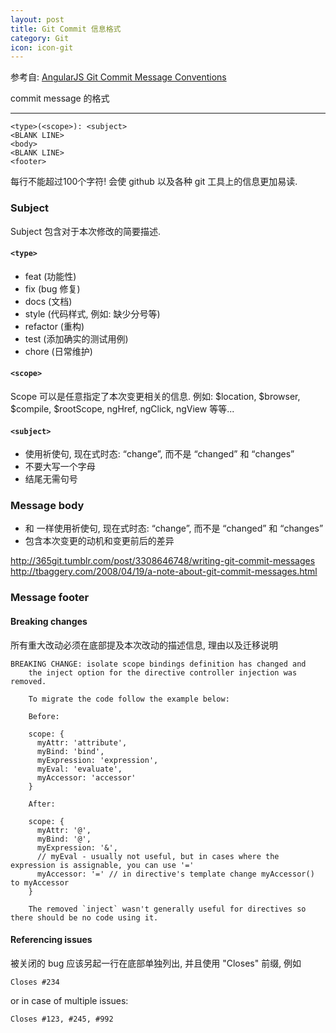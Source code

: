```yaml
---
layout: post
title: Git Commit 信息格式
category: Git
icon: icon-git
---
```

参考自: [AngularJS Git Commit Message Conventions](https://gist.github.com/stephenparish/9941e89d80e2bc58a153#subject-line)

commit message 的格式

----------------------------

```
<type>(<scope>): <subject>
<BLANK LINE>
<body>
<BLANK LINE>
<footer>
```

每行不能超过100个字符! 会使 github 以及各种 git 工具上的信息更加易读.

### Subject

Subject 包含对于本次修改的简要描述.

#### `<type>`

* feat (功能性)
* fix (bug 修复)
* docs (文档)
* style (代码样式, 例如: 缺少分号等)
* refactor (重构)
* test (添加确实的测试用例)
* chore (日常维护)

#### `<scope>`

Scope 可以是任意指定了本次变更相关的信息. 例如: $location, $browser, $compile, $rootScope, ngHref, ngClick, ngView 等等...

#### `<subject>`

* 使用祈使句, 现在式时态: “change”, 而不是 “changed” 和 “changes”
* 不要大写一个字母
* 结尾无需句号

### Message body

* 和 <subject> 一样使用祈使句, 现在式时态: “change”, 而不是 “changed” 和 “changes”
* 包含本次变更的动机和变更前后的差异

http://365git.tumblr.com/post/3308646748/writing-git-commit-messages
http://tbaggery.com/2008/04/19/a-note-about-git-commit-messages.html

### Message footer

#### Breaking changes

所有重大改动必须在底部提及本次改动的描述信息, 理由以及迁移说明

```
BREAKING CHANGE: isolate scope bindings definition has changed and
    the inject option for the directive controller injection was removed.

    To migrate the code follow the example below:

    Before:

    scope: {
      myAttr: 'attribute',
      myBind: 'bind',
      myExpression: 'expression',
      myEval: 'evaluate',
      myAccessor: 'accessor'
    }

    After:

    scope: {
      myAttr: '@',
      myBind: '@',
      myExpression: '&',
      // myEval - usually not useful, but in cases where the expression is assignable, you can use '='
      myAccessor: '=' // in directive's template change myAccessor() to myAccessor
    }

    The removed `inject` wasn't generally useful for directives so there should be no code using it.
```

#### Referencing issues

被关闭的 bug 应该另起一行在底部单独列出, 并且使用 "Closes" 前缀, 例如

```
Closes #234
```

or in case of multiple issues:
```
Closes #123, #245, #992
```
